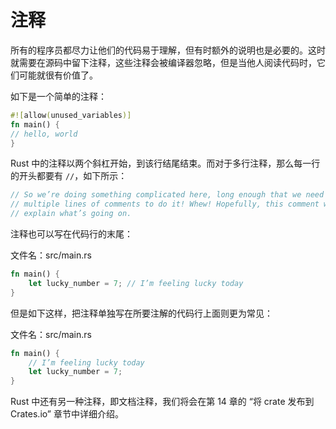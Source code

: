 # 注释

所有的程序员都尽力让他们的代码易于理解，但有时额外的说明也是必要的。这时就需要在源码中留下注释，这些注释会被编译器忽略，但是当他人阅读代码时，它们可能就很有价值了。

如下是一个简单的注释：

```rs
#![allow(unused_variables)]
fn main() {
// hello, world
}
```

Rust 中的注释以两个斜杠开始，到该行结尾结束。而对于多行注释，那么每一行的开头都要有 `//`，如下所示：

```rs
// So we’re doing something complicated here, long enough that we need
// multiple lines of comments to do it! Whew! Hopefully, this comment will
// explain what’s going on.
```

注释也可以写在代码行的末尾：

文件名：src/main.rs

```rs
fn main() {
    let lucky_number = 7; // I’m feeling lucky today
}
```

但是如下这样，把注释单独写在所要注解的代码行上面则更为常见：

文件名：src/main.rs

```rs
fn main() {
    // I’m feeling lucky today
    let lucky_number = 7;
}
```
Rust 中还有另一种注释，即文档注释，我们将会在第 14 章的 “将 crate 发布到 Crates.io” 章节中详细介绍。
